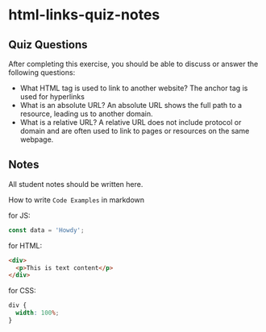 # html-links-quiz-notes

## Quiz Questions

After completing this exercise, you should be able to discuss or answer the following questions:

- What HTML tag is used to link to another website?
  The anchor tag <a> is used for hyperlinks
- What is an absolute URL?
  An absolute URL shows the full path to a resource, leading us to another domain.
- What is a relative URL?
  A relative URL does not include protocol or domain and are often used to link to pages or resources on the same webpage.

## Notes

All student notes should be written here.

How to write `Code Examples` in markdown

for JS:

```javascript
const data = 'Howdy';
```

for HTML:

```html
<div>
  <p>This is text content</p>
</div>
```

for CSS:

```css
div {
  width: 100%;
}
```

